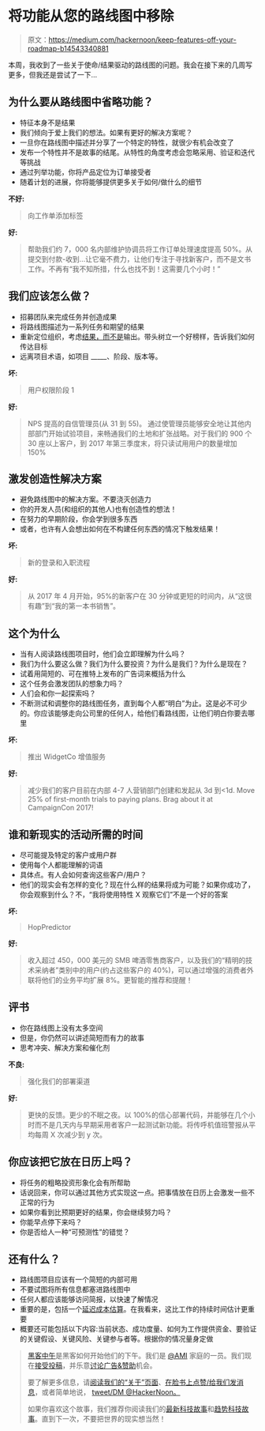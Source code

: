 # 将功能从您的路线图中移除

> 原文：<https://medium.com/hackernoon/keep-features-off-your-roadmap-b14543340881>

本周，我收到了一些关于使命/结果驱动的路线图的问题。我会在接下来的几周写更多，但我还是尝试了一下…

## 为什么要从路线图中省略功能？

*   特征本身不是结果
*   我们倾向于爱上我们的想法。如果有更好的解决方案呢？
*   一旦你在路线图中描述并分享了一个特定的特性，就很少有机会改变了
*   发布一个特性并不是故事的结尾。从特性的角度考虑会忽略采用、验证和迭代等挑战
*   通过列举功能，你将产品定位为订单接受者
*   随着计划的进展，你将能够提供更多关于如何/做什么的细节

**不好:**

> 向工作单添加标签

**好:**

> 帮助我们约 7，000 名内部维护协调员将工作订单处理速度提高 50%。从提交到付款-收到…让它毫不费力，让他们专注于寻找新客户，而不是文书工作。不再有“我不知所措，什么也找不到！这需要几个小时！”

## 我们应该怎么做？

*   招募团队来完成任务并创造成果
*   将路线图描述为一系列任务和期望的结果
*   重新定位组织，考虑[结果，而不是](https://hbr.org/2017/02/you-need-to-manage-digital-projects-for-outcomes-not-outputs)输出。带头树立一个好榜样，告诉我们如何传达目标
*   远离项目术语，如项目 _____、阶段、版本等。

**坏:**

> 用户权限阶段 1

**好:**

> NPS 提高的自信管理员(从 31 到 55)。
> 通过使管理员能够安全地让其他内部部门开始试验项目，来畅通我们的土地和扩张战略。对于我们的 900 个 30 座以上客户，到 2017 年第三季度末，将只读试用用户的数量增加 150%

## **激发创造性解决方案**

*   避免路线图中的解决方案。不要浇灭创造力
*   你的开发人员(和组织的其他人)也有创造性的想法！
*   在努力的早期阶段，你会学到很多东西
*   或者，也许有人会想出如何在不构建任何东西的情况下触发结果！

**坏:**

> 新的登录和入职流程

**好:**

> 从 2017 年 4 月开始，95%的新客户在 30 分钟或更短的时间内，从“这很有趣”到“我的第一本书销售”。

## **这个为什么**

*   当有人阅读路线图项目时，他们会立即理解为什么吗？
*   我们为什么要这么做？我们为什么要投资？为什么是我们？为什么是现在？
*   试着用简短的、可在推特上发布的广告词来概括为什么
*   这个任务会激发团队的想象力吗？
*   人们会和你一起探索吗？
*   不断测试和调整你的路线图任务，直到每个人都“明白”为止。这是必不可少的。你应该能够走向公司里的任何人，给他们看路线图，让他们明白你要去哪里

**坏:**

> 推出 WidgetCo 增值服务

**好:**

> 减少我们的客户目前在内部 4-7 人营销部门创建和发起从 3d 到<1d. Move 25% of first-month trials to paying plans. Brag about it at CampaignCon 2017!

## **谁和新现实**的活动所需的时间

*   尽可能提及特定的客户或用户群
*   使用每个人都能理解的词语
*   具体点。有人会如何查询这些客户/用户？
*   他们的现实会有怎样的变化？现在什么样的结果将成为可能？如果你成功了，你会观察到什么？不，“我将使用特性 X 观察它们”不是一个好的答案

**坏:**

> HopPredictor

**好:**

> 收入超过 450，000 美元的 SMB 啤酒零售商客户，以及我们的“精明的技术采纳者”类别中的用户(约占这些客户的 40%)，可以通过增强的消费者外联将他们的业务平均扩展 8%。更智能的推荐和提醒！

## **评书**

*   你在路线图上没有太多空间
*   但是，你仍然可以讲述简短而有力的故事
*   思考冲突、解决方案和催化剂

**不良:**

> 强化我们的部署渠道

**好:**

> 更快的反馈。更少的不眠之夜。以 100%的信心部署代码，并能够在几个小时而不是几天内与早期采用者客户一起测试新功能。将传呼机值班警报从平均每周 X 次减少到 y 次。

## 你应该把它放在日历上吗？

*   将任务的粗略投资形象化会有所帮助
*   话说回来，你可以通过其他方式实现这一点。把事情放在日历上会激发一些不正常的行为
*   如果你看到比预期更好的结果，你会继续努力吗？
*   你能早点停下来吗？
*   你是否给人一种“可预测性”的错觉？

## **还有什么？**

*   路线图项目应该有一个简短的内部可用
*   不要试图将所有信息都塞进路线图中
*   任何人都应该能够访问简报，以快速了解情况
*   重要的是，包括一个[延迟成本估算](http://blackswanfarming.com/cost-of-delay/)。在我看来，这比工作的持续时间估计更重要
*   概要还可能包括以下内容:当前状态、成功度量、如何为工作提供资金、要验证的关键假设、关键风险、关键参与者等。根据你的情况量身定做

> [黑客中午](http://bit.ly/Hackernoon)是黑客如何开始他们的下午。我们是 [@AMI](http://bit.ly/atAMIatAMI) 家庭的一员。我们现在[接受投稿](http://bit.ly/hackernoonsubmission)，并乐意[讨论广告&赞助](mailto:partners@amipublications.com)机会。
> 
> 要了解更多信息，请[阅读我们的“关于”页面](https://goo.gl/4ofytp)、[在脸书上点赞/给我们发消息](http://bit.ly/HackernoonFB)，或者简单地说， [tweet/DM @HackerNoon。](https://goo.gl/k7XYbx)
> 
> 如果你喜欢这个故事，我们推荐你阅读我们的[最新科技故事](http://bit.ly/hackernoonlatestt)和[趋势科技故事](https://hackernoon.com/trending)。直到下一次，不要把世界的现实想当然！